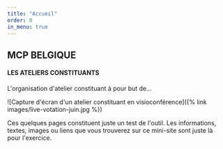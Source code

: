 ```yaml
---
title: "Accueil"
order: 0
in_menu: true
---
```

## MCP BELGIQUE
#### LES ATELIERS CONSTITUANTS
L'organisation d'atelier constituant à pour but de…

![Capture d'écran d'un atelier constituant en visioconférence]({% link images/live-votation-juin.jpg %})

Ces quelques pages constituent juste un test de l'outil. Les informations, textes, images ou liens que vous trouverez sur ce mini-site sont juste là pour l'exercice. 